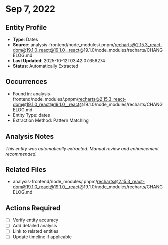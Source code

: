 # Sep 7, 2022

## Entity Profile
- **Type**: Dates
- **Source**: analysis-frontend/node_modules/.pnpm/recharts@2.15.3_react-dom@19.1.0_react@19.1.0__react@19.1.0/node_modules/recharts/CHANGELOG.md
- **Last Updated**: 2025-10-12T03:42:07.656274
- **Status**: Automatically Extracted

## Occurrences
- Found in: analysis-frontend/node_modules/.pnpm/recharts@2.15.3_react-dom@19.1.0_react@19.1.0__react@19.1.0/node_modules/recharts/CHANGELOG.md
- Entity Type: dates
- Extraction Method: Pattern Matching

## Analysis Notes
*This entity was automatically extracted. Manual review and enhancement recommended.*

## Related Files
- analysis-frontend/node_modules/.pnpm/recharts@2.15.3_react-dom@19.1.0_react@19.1.0__react@19.1.0/node_modules/recharts/CHANGELOG.md

## Actions Required
- [ ] Verify entity accuracy
- [ ] Add detailed analysis
- [ ] Link to related entities
- [ ] Update timeline if applicable
